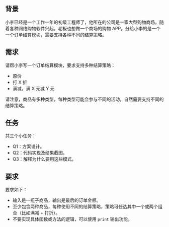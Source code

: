 ## 背景

小李已经是一个工作一年的初级工程师了，他所在的公司是一家大型购物商场。随着各种网络购物软件兴起，老板也想做一个商场的购物 APP。分给小李的是一个一个订单结算模块，需要支持各种不同的结算策略。

## 需求

请帮小李写一个订单结算模块，要求支持多种结算策略：

- 原价
- 打 X 折
- 满减，满 X 元减 Y 元

请注意，商品有多种类型，每种类型可能会参与不同的活动，自然需要支持不同的结算策略。

## 任务

共三个小任务：

- Q1：方案设计。
- Q2：代码实现及结果截图。
- Q3：解释为什么要用这些模式。

## 要求

要求如下：

- 输入是一揽子商品，输出是最后的订单金额。
- 至少包含两种商品，每种使用不同的结算策略，策略可任选其中一个或两个组合（比如满减 + 打折）。
- 不要实现具体函数或方法的逻辑，可以使用 `print` 输出功能。